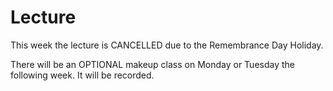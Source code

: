 # Lecture

This week the lecture is CANCELLED due to the Remembrance Day Holiday.

There will be an OPTIONAL makeup class on Monday or Tuesday the following week.
It will be recorded.